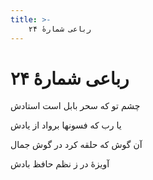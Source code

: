 ```yaml
---
title: >-
    رباعی شمارهٔ ۲۴
---
```

# رباعی شمارهٔ ۲۴

<div class="b" id="bn1"><div class="m1"><p>چشم تو که سحر بابل است استادش</p></div>
<div class="m2"><p>یا رب که فسونها برواد از یادش</p></div></div>
<div class="b" id="bn2"><div class="m1"><p>آن گوش که حلقه کرد در گوش جمال</p></div>
<div class="m2"><p>آویزهٔ در ز نظم حافظ بادش</p></div></div>